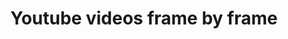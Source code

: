 ---
title: 'Youtube videos frame by frame'
redirect_to:
  - 'https://discuss.pencil2d.org/t/youtube-videos-frame-by-frame/945'
---